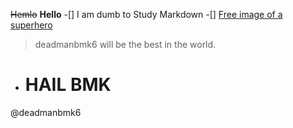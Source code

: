 ~~Hemlo~~
**Hello**
-[] I am dumb to Study Markdown
-[] [Free image of a superhero](https://cdn.pixabay.com/photo/2013/07/13/11/56/superhero-158999_960_720.png)
> deadmanbmk6 will be the best in the world.
  - # HAIL BMK
@deadmanbmk6
